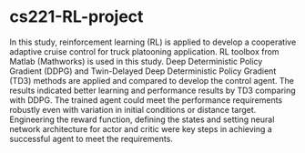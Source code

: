 # cs221-RL-project
In this study, reinforcement learning (RL) is applied to develop a cooperative adaptive cruise control for truck platooning application. RL toolbox from Matlab (Mathworks) is used in this study. Deep Deterministic Policy Gradient (DDPG) and Twin-Delayed Deep Deterministic Policy Gradient (TD3) methods are applied and compared to develop the control agent. The results indicated better learning and performance results by TD3 comparing with DDPG. The trained agent could meet the performance requirements robustly even with variation in initial conditions or distance target. Engineering the reward function, defining the states and setting neural network architecture for actor and critic were key steps in achieving a successful agent to meet the requirements.
